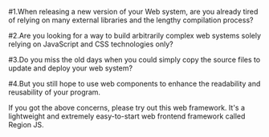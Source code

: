 #1.When releasing a new version of your Web system, are you already tired of relying on many external libraries and the lengthy compilation process?

#2.Are you looking for a way to build arbitrarily complex web systems solely relying on JavaScript and CSS technologies only?

#3.Do you miss the old days when you could simply copy the source files to update and deploy your web system?

#4.But you still hope to use web components to enhance the readability and reusability of your program.

If you got the above concerns, please try out this web framework. It's a lightweight and extremely easy-to-start web frontend framework called Region JS.
